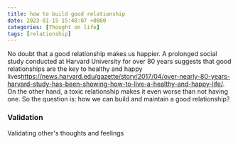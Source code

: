 ```yaml
---
title: how to build good relationship
date: 2023-01-15 15:48:07 +0800
categories: [Thought on life]
tags: [relationship]
---
```

No doubt that a good relationship makes us happier. A prolonged social study conducted at Harvard University for over 80 years suggests that good relationships are the key to healthy and happy lives<https://news.harvard.edu/gazette/story/2017/04/over-nearly-80-years-harvard-study-has-been-showing-how-to-live-a-healthy-and-happy-life/>. On the other hand, a toxic relationship makes it even worse than not having one. So the question is: how we can build and maintain a good relationship?

### Validation
Validating other's thoughts and feelings

###